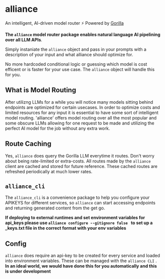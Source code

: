 # alliance
An intelligent, AI-driven model router ⚡ Powered by [Gorilla](https://github.com/ShishirPatil/gorilla)

**The `alliance` model router package enables natural language AI pipelining over all LLM APIs**. 

Simply instaniate the `alliance` object and pass in your prompts with a description of your input and what alliance should optimize for.

No more hardcoded conditional logic or guessing which model is cost efficent or is faster for your use case. The `alliance` object will handle this for you.

## What is Model Routing
After utilizng LLMs for a while you will notice many models sitting behind endpoints are optimized for certain usecases. In order to optimize costs and limited resources for any input it is essential to have some sort of intelligent model routing. 'alliance' offers model routing over all the most popular and some obscure LLMs allowing for one request to be made and utilizing the perfect AI model for the job without any extra work.

## Route Caching
Yes, `alliance` does query the Gorilla LLM everytime it routes. Don't worry about being rate-limited or extra-costs. All routes made by the `alliance` client are cached and stored for future reference. These cached routes are refreshed periodically at much lower rates.

## `alliance_cli`
The `alliance_cli` is a convenience package to help you configure your APIKEYS for different services, so `alliance` can start accessing endpoints and returning generated content from the get go.

**If deploying to external runtimes and set environment variables for api_keys please use `alliance configure --gitignore false ` to set up a _keys.txt file in the correct format with your env variables**

## Config
`alliance` does require an api-key to be created for every service and loaded into environment variables. These can be managed with the `alliance CLI` . **In an ideal world, we would have done this for you automatically and this is under development**  

